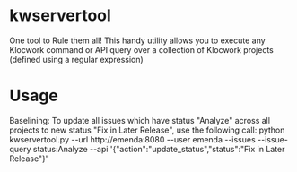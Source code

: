 # kwservertool
One tool to Rule them all! This handy utility allows you to execute any Klocwork command or API query over a collection of Klocwork projects (defined using a regular expression)

# Usage
Baselining: To update all issues which have status "Analyze" across all projects to new status "Fix in Later Release", use the following call:
python kwservertool.py --url http://emenda:8080 --user emenda --issues --issue-query status:Analyze --api '{"action":"update_status","status":"Fix in Later Release"}'
